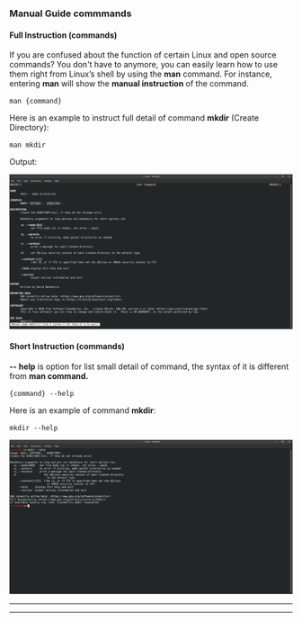 ### Manual Guide commmands
#### Full Instruction (commands)
If you are confused about the function of certain Linux and open source commands? You don't have to anymore, you can easily learn how to use them right from Linux’s shell by using the **man** command. For instance, entering **man** will show the **manual instruction** of the command.
```
man {command} 
```

Here is an example to instruct full detail of command **mkdir** (Create Directory):

```
man mkdir
```

Output:

![Image](/public/Images/man_mkdir.png)

#### Short Instruction (commands)
**-- help** is option for list small detail of command, the syntax of it is different from **man command.**

```
{command} --help
```
Here is an example of command **mkdir**:
```
mkdir --help
```

![Image](/public/Images/mkdir_help.png)

---
---